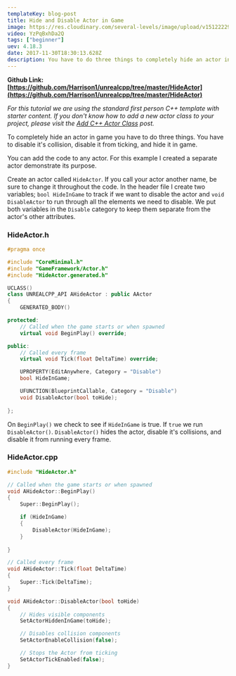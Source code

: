 ```yaml
---
templateKey: blog-post
title: Hide and Disable Actor in Game
image: https://res.cloudinary.com/several-levels/image/upload/v1512222942/hide-actor_oqlvf7.jpg
video: YzPqBxhDa2Q
tags: ["beginner"]
uev: 4.18.3
date: 2017-11-30T18:30:13.628Z
description: You have to do three things to completely hide an actor in game
---
```

**Github Link: [https://github.com/Harrison1/unrealcpp/tree/master/HideActor](https://github.com/Harrison1/unrealcpp/tree/master/HideActor)**

*For this tutorial we are using the standard first person C++ template with starter content. If you don't know how to add a new actor class to your project, please visit the [Add C++ Actor Class](/add-actor-class) post.*

To completely hide an actor in game you have to do three things. You have to disable it's collision, disable it from ticking, and hide it in game.

You can add the code to any actor. For this example I created a separate actor demonstrate its purpose.

Create an actor called `HideActor`. If you call your actor another name, be sure to change it throughout the code. In the header file I create two variables; `bool HideInGame` to track if we want to disable the actor and `void DisableActor` to run through all the elements we need to disable.
We put both variables in the `Disable` category to keep them separate from the actor's other attributes.

### HideActor.h
```cpp
#pragma once

#include "CoreMinimal.h"
#include "GameFramework/Actor.h"
#include "HideActor.generated.h"

UCLASS()
class UNREALCPP_API AHideActor : public AActor
{
	GENERATED_BODY()

protected:
	// Called when the game starts or when spawned
	virtual void BeginPlay() override;

public:	
	// Called every frame
	virtual void Tick(float DeltaTime) override;

	UPROPERTY(EditAnywhere, Category = "Disable")
	bool HideInGame;

	UFUNCTION(BlueprintCallable, Category = "Disable")
	void DisableActor(bool toHide);
	
};

```

On `BeginPlay()` we check to see if `HideInGame` is true. If `true` we run `DisableActor()`. `DisableActor()` hides the actor, disable it's collisions, and disable it from running every frame.

### HideActor.cpp
```cpp
#include "HideActor.h"

// Called when the game starts or when spawned
void AHideActor::BeginPlay()
{
	Super::BeginPlay();

	if (HideInGame)
	{ 
		DisableActor(HideInGame); 
	}
	
}

// Called every frame
void AHideActor::Tick(float DeltaTime)
{
	Super::Tick(DeltaTime);
}

void AHideActor::DisableActor(bool toHide) 
{
	// Hides visible components
	SetActorHiddenInGame(toHide);

	// Disables collision components
	SetActorEnableCollision(false);

	// Stops the Actor from ticking
	SetActorTickEnabled(false);
}
```

